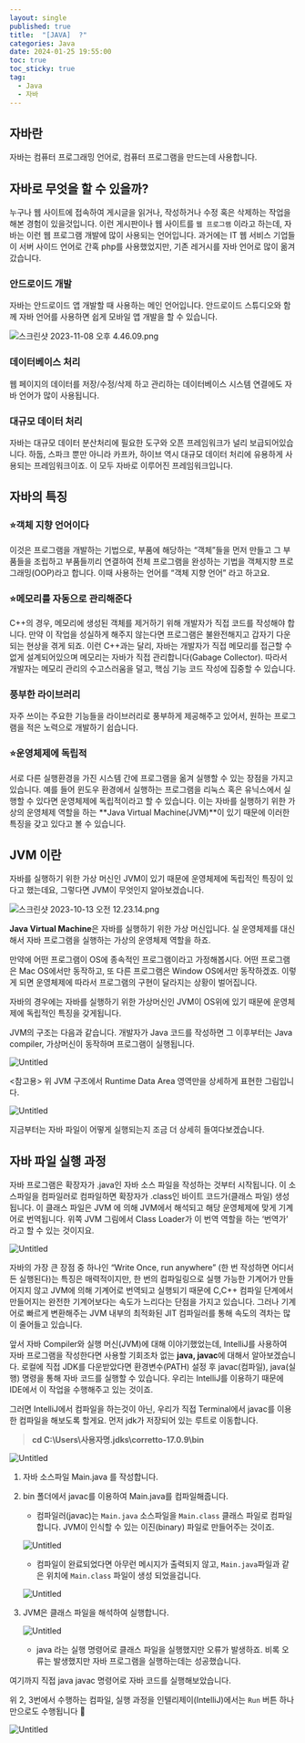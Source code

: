 ```yaml
---
layout: single
published: true
title:  "[JAVA]  ?"
categories: Java
date: 2024-01-25 19:55:00
toc: true
toc_sticky: true
tag:   
  - Java
  - 자바
---
```


## 자바란

자바는 컴퓨터 프로그래밍 언어로, 컴퓨터 프로그램을 만드는데 사용합니다. 

## 자바로 무엇을 할 수 있을까?

누구나 웹 사이트에 접속하여 게시글을 읽거나, 작성하거나 수정 혹은 삭제하는 작업을 해본 경험이 있을것입니다. 이런 게시판이나 웹 사이트를 `웹 프로그램` 이라고 하는데, 자바는 이런 웹 프로그램 개발에 많이 사용되는 언어입니다. 과거에는 IT 웹 서비스 기업들이 서버 사이드 언어로 간혹 php를 사용했었지만, 기존 레거시를 자바 언어로 많이 옮겨갔습니다. 

### 안드로이드 개발

자바는 안드로이드 앱 개발할 때 사용하는 메인 언어입니다. 안드로이드 스튜디오와 함께 자바 언어를 사용하면 쉽게 모바일 앱 개발을 할 수 있습니다. 

![스크린샷 2023-11-08 오후 4.46.09.png](https://prod-files-secure.s3.us-west-2.amazonaws.com/e8f11927-b70c-4524-9227-a3efac08e7aa/32760eab-d012-4f09-8d73-746da7e2766a/%E1%84%89%E1%85%B3%E1%84%8F%E1%85%B3%E1%84%85%E1%85%B5%E1%86%AB%E1%84%89%E1%85%A3%E1%86%BA_2023-11-08_%E1%84%8B%E1%85%A9%E1%84%92%E1%85%AE_4.46.09.png)

### 데이터베이스 처리

웹 페이지의 데이터를 저장/수정/삭제 하고 관리하는 데이터베이스 시스템 연결에도 자바 언어가 많이 사용됩니다. 

### 대규모 데이터 처리

자바는 대규모 데이터 분산처리에 필요한 도구와 오픈 프레임워크가 널리 보급되어있습니다. 하둡, 스파크 뿐만 아니라 카프카, 하이브 역시 대규모 데이터 처리에 유용하게 사용되는 프레임워크이죠. 이 모두 자바로 이루어진 프레임워크입니다.

## 자바의 특징

### ⭐객체 지향 언어이다

이것은 프로그램을 개발하는 기법으로, 부품에 해당하는 “객체”들을 먼저 만들고 그 부품들을 조립하고 부품들끼리 연결하여 전체 프로그램을 완성하는 기법을 객체지향 프로그래밍(OOP)라고 합니다. 이때 사용하는 언어를 “객체 지향 언어” 라고 하고요.

### ⭐메모리를 자동으로 관리해준다

C++의 경우, 메모리에 생성된 객체를 제거하기 위해 개발자가 직접 코드를 작성해야 합니다. 만약 이 작업을 성실하게 해주지 않는다면 프로그램은 불완전해지고 갑자기 다운되는 현상을 겪게 되죠. 이런 C++과는 달리, 자바는 개발자가 직접 메모리를 접근할 수 없게 설계되어있으며 메모리는 자바가 직접 관리합니다(Gabage Collector). 따라서 개발자는 메모리 관리의 수고스러움을 덜고, 핵심 기능 코드 작성에 집중할 수 있습니다. 

### 풍부한 라이브러리

자주 쓰이는 주요한 기능들을 라이브러리로 풍부하게 제공해주고 있어서, 원하는 프로그램을 적은 노력으로 개발하기 쉽습니다. 

### ⭐운영체제에 독립적

서로 다른 실행환경을 가진 시스템 간에 프로그램을 옮겨 실행할 수 있는 장점을 가지고 있습니다. 예를 들어 윈도우 환경에서 실행하는 프로그램을 리눅스 혹은 유닉스에서 실행할 수 있다면 운영체제에 독립적이라고 할 수 있습니다. 이는 자바를 실행하기 위한 가상의 운영체제 역할을 하는 **Java Virtual Machine(JVM)**이 있기 때문에 이러한 특징을 갖고 있다고 볼 수 있습니다. 

## JVM 이란

자바를 실행하기 위한 가상 머신인 JVM이 있기 때문에 운영체제에 독립적인 특징이 있다고 했는데요, 그렇다면 JVM이 무엇인지 알아보겠습니다. 

![스크린샷 2023-10-13 오전 12.23.14.png](https://prod-files-secure.s3.us-west-2.amazonaws.com/e8f11927-b70c-4524-9227-a3efac08e7aa/322efdb6-bf35-4af9-9b6d-fd5ea17e8312/%E1%84%89%E1%85%B3%E1%84%8F%E1%85%B3%E1%84%85%E1%85%B5%E1%86%AB%E1%84%89%E1%85%A3%E1%86%BA_2023-10-13_%E1%84%8B%E1%85%A9%E1%84%8C%E1%85%A5%E1%86%AB_12.23.14.png)

**Java Virtual Machine**은 자바를 실행하기 위한 가상 머신입니다. 실 운영체제를 대신해서 자바 프로그램을 실행하는 가상의 운영체제 역할을 하죠.

만약에 어떤 프로그램이 OS에 종속적인 프로그램이라고 가정해봅시다. 어떤 프로그램은 Mac OS에서만 동작하고, 또 다른 프로그램은 Window OS에서만 동작하겠죠. 이렇게 되면 운영체제에 따라서 프로그램의 구현이 달라지는 상황이 벌어집니다.  

자바의 경우에는 자바를 실행하기 위한 가상머신인 JVM이 OS위에 있기 때문에 운영체제에 독립적인 특징을 갖게됩니다. 

JVM의 구조는 다음과 같습니다. 개발자가 Java 코드를 작성하면 그 이후부터는 Java compiler, 가상머신이 동작하며 프로그램이 실행됩니다. 

![Untitled](https://prod-files-secure.s3.us-west-2.amazonaws.com/e8f11927-b70c-4524-9227-a3efac08e7aa/aed3aa0d-ced9-4675-a6d1-9dcf71e9ddca/Untitled.png)

<참고용> 위 JVM 구조에서 Runtime Data Area 영역만을 상세하게 표현한 그림입니다. 

![Untitled](https://prod-files-secure.s3.us-west-2.amazonaws.com/e8f11927-b70c-4524-9227-a3efac08e7aa/bbfd3bd2-68a0-4589-9f65-a67f81f4b34a/Untitled.png)

지금부터는 자바 파일이 어떻게 실행되는지 조금 더 상세히 들여다보겠습니다. 

## 자바 파일 실행 과정

자바 프로그램은 확장자가 .java인 자바 소스 파일을 작성하는 것부터 시작됩니다. 이 소스파일을 컴파일러로 컴파일하면 확장자가 .class인 바이트 코드가(클래스 파일) 생성됩니다. 이 클래스 파일은 JVM 에 의해 JVM에서 해석되고 해당 운영체제에 맞게 기계어로 번역됩니다. 위쪽 JVM 그림에서 Class Loader가 이 번역 역할을 하는 ‘번역가’ 라고 할 수 있는 것이지요.

![Untitled](https://prod-files-secure.s3.us-west-2.amazonaws.com/e8f11927-b70c-4524-9227-a3efac08e7aa/436bb567-859c-498d-81d6-1a4e7fe3604b/Untitled.png)

 자바의 가장 큰 장점 중 하나인 “Write Once, run anywhere” (한 번 작성하면 어디서든 실행된다)는 특징은 매력적이지만, 한 번의 컴파일링으로 실행 가능한 기계어가 만들어지지 않고 JVM에 의해 기계어로 번역되고 실행되기 때문에 C,C++ 컴파일 단계에서 만들어지는 완전한 기계어보다는 속도가 느리다는 단점을 가지고 있습니다. 그러나 기계어로 빠르게 변환해주는 JVM 내부의 최적화된 JIT 컴파일러를 통해 속도의 격차는 많이 줄어들고 있습니다. 

앞서 자바 Compiler와 실행 머신(JVM)에 대해 이야기했었는데, IntelliJ를 사용하여 자바 프로그램을 작성한다면 사용할 기회조차 없는 **java, javac**에 대해서 알아보겠습니다. 로컬에 직접 JDK를 다운받았다면 환경변수(PATH) 설정 후 javac(컴파일), java(실행) 명령을 통해 자바 코드를 실행할 수 있습니다. 우리는 IntelliJ를 이용하기 때문에 IDE에서 이 작업을 수행해주고 있는 것이죠.  

그러면 IntelliJ에서 컴파일을 하는것이 아닌, 우리가 직접 Terminal에서 javac를 이용한 컴파일을 해보도록 할게요. 먼저 jdk가 저장되어 있는 루트로 이동합니다.

> **cd C:\Users\사용자명\.jdks\corretto-17.0.9\bin**
> 

![Untitled](https://prod-files-secure.s3.us-west-2.amazonaws.com/e8f11927-b70c-4524-9227-a3efac08e7aa/cabe9125-637d-4a55-af55-27d25a02a51a/Untitled.png)

1. 자바 소스파일 Main.java 를 작성합니다.
2. bin 폴더에서 javac를 이용하여 Main.java를 컴파일해줍니다.
    - 컴파일러(javac)는 `Main.java` 소스파일을 `Main.class` 클래스 파일로 컴파일 합니다. JVM이 인식할 수 있는 이진(binary) 파일로 만들어주는 것이죠.
    
    ![Untitled](https://prod-files-secure.s3.us-west-2.amazonaws.com/e8f11927-b70c-4524-9227-a3efac08e7aa/3242373f-72f4-4e29-b8ce-b2626f10a135/Untitled.png)
    
    - 컴파일이 완료되었다면 아무런 메시지가 출력되지 않고, `Main.java`파일과 같은 위치에 `Main.class` 파일이 생성 되었을겁니다.
    
    ![Untitled](https://prod-files-secure.s3.us-west-2.amazonaws.com/e8f11927-b70c-4524-9227-a3efac08e7aa/9f8f84b8-4efb-4139-8686-cba3142d3b00/Untitled.png)
    
3. JVM은 클래스 파일을 해석하여 실행합니다. 
    
    ![Untitled](https://prod-files-secure.s3.us-west-2.amazonaws.com/e8f11927-b70c-4524-9227-a3efac08e7aa/7c307e13-e7a3-4cbb-928d-efc7d3a9a33d/Untitled.png)
    
    - java 라는 실행 명령어로 클래스 파일을 실행했지만 오류가 발생하죠. 비록 오류는 발생했지만 자바 프로그램을 실행하는데는 성공했습니다.

여기까지 직접 java javac 명령어로 자바 코드를 실행해보았습니다. 

위 2, 3번에서 수행하는 컴파일, 실행 과정을 인텔리제이(IntelliJ)에서는 `Run` 버튼 하나만으로도 수행됩니다 🙂

![Untitled](https://prod-files-secure.s3.us-west-2.amazonaws.com/e8f11927-b70c-4524-9227-a3efac08e7aa/1ae0bd3f-4e36-489d-857b-978636aa8aef/Untitled.png)